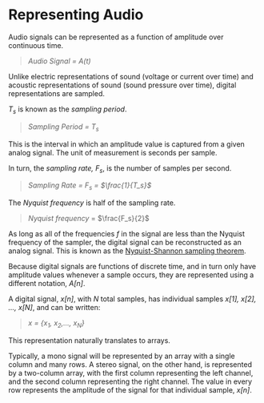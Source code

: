 # Representing Audio

Audio signals can be represented as a function of amplitude over continuous time.


> _Audio Signal = A(t)_

Unlike electric representations of sound (voltage or current over time) and acoustic representations of sound (sound pressure over time), digital representations are sampled.

_T<sub>s_ is known as the _sampling period_. 

> _Sampling Period = T<sub>s_

This is the interval in which an amplitude value is captured from a given analog signal. The unit of measurement is seconds per sample.

In turn, the _sampling rate, F<sub>s_, is the number of samples per second.

> _Sampling Rate = F<sub>s</sub> = $\frac{1}{T_s}$_

The _Nyquist frequency_ is half of the sampling rate.

> _Nyquist frequency_ = $\frac{F_s}{2}$

As long as all of the frequencies _f_ in the signal are less than the Nyquist frequency of the sampler, the digital signal can be reconstructed as an analog signal. This is known as the [Nyquist-Shannon sampling theorem](https://en.wikipedia.org/wiki/Nyquist–Shannon_sampling_theorem).

Because digital signals are functions of discrete time, and in turn only have amplitude values whenever a sample occurs, they are represented using a different notation, _A[n]_.

A digital signal, _x[n]_, with _N_ total samples, has individual samples _x[1], x[2], ..., x[N]_, and can be written:

> _x = {x<sub>1</sub>, x<sub>2</sub>,..., x<sub>N</sub>}_

This representation naturally translates to arrays.

Typically, a mono signal will be represented by an array with a single column and many rows. A stereo signal, on the other hand, is represented by a two-column array, with the first column representing the left channel, and the second column representing the right channel. The value in every row represents the amplitude of the signal for that individual sample, _x[n]_.